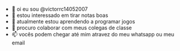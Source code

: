 - 👋 oi eu sou @victorrc14052007
- 👀 estou interessado em tirar notas boas
- 🌱 atualmente estou aprendendo a programar jogos
- 💞️ procuro colaborar com meus colegas de classe
- 📫 vocês podem chegar até mim atravez do meu whatsapp ou meu email

<!---
victorrc14052007/victorrc14052007 is a ✨ special ✨ repository because its `README.md` (this file) appears on your GitHub profile.
You can click the Preview link to take a look at your changes.
--->
